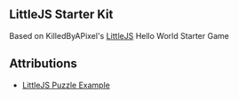 ## LittleJS Starter Kit

Based on KilledByAPixel's [LittleJS](https://github.com/KilledByAPixel/LittleJS) Hello World Starter Game

## Attributions

* [LittleJS Puzzle Example](https://github.com/KilledByAPixel/LittleJS/blob/main/game.js)
